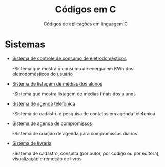  <h1 align="center">Códigos em C</h1>
  <p align="center"> Códigos de aplicações em linguagem C </p>


# Sistemas
* [Sistema de controle de consumo de eletrodomésticos](https://github.com/anapaulasanto/Codigos-em-C/blob/main/Sistema_controle_de_consumo.c)
      <p> -Sistema que mostra o consumo de energia em KWh dos eletrodomésticos do usuário </p>

* [Sistema de listagem de médias dos alunos](https://github.com/anapaulasanto/Codigos-em-C/blob/main/Sistema_dados_alunos.c)
           <p> -Sistema que mostra listagem de médias finais dos alunos </p>
           
* [Sistema de agenda telefônica](https://github.com/anapaulasanto/Codigos-em-C/blob/main/Sistema_agenda_telefonica.c)
           <p> -Sistema de cadastro e pesquisa de contatos em agenda telefonica </p>

* [Sistema de agenda de compromissos](https://github.com/anapaulasanto/Codigos-em-C/blob/main/Sistemas_criacao_de_agenda_compromissos.c)
           <p> -Sistema de criação de agenda para compromissos diários </p>

* [Sistema de livraria](https://github.com/anapaulasanto/Codigos-em-C/blob/main/Sistemas_criacao_de_agenda_compromissos.c)
           <p> -Sistema de cadastro, consulta (por autor, por codigo ou por editora), visualização e remoção de livros </p>


